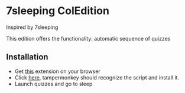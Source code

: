 # 7sleeping ColEdition

Inspired by 7sleeping 

This edition offers the functionality: automatic sequence of quizzes

## Installation

- Get [this](https://www.tampermonkey.net/) extension on your browser
- Click [here](https://github.com/Soweskip/7SleepingBoostedEdition/raw/main/7sleepingBoostedEdition.user.js.user.js), tampermonkey should recognize the script and install it.
- Launch quizzes and go to sleep
